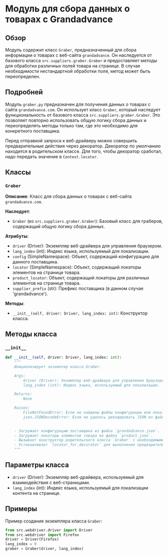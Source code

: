 # Модуль для сбора данных о товарах с Grandadvance

## Обзор

Модуль содержит класс `Graber`, предназначенный для сбора информации о товарах с веб-сайта `grandadvance`. Он наследуется от базового класса `src.suppliers.graber.Graber` и предоставляет методы для обработки различных полей товара на странице. В случае необходимости нестандартной обработки поля, метод может быть переопределен.

## Подробней

Модуль `graber.py` предназначен для получения данных о товарах с сайта `grandadvance.com`. Он использует класс `Graber`, который наследует функциональность от базового класса `src.suppliers.graber.Graber`. Это позволяет повторно использовать общую логику сбора данных и переопределять методы только там, где это необходимо для конкретного поставщика.

Перед отправкой запроса к веб-драйверу можно совершить предварительные действия через декоратор. Декоратор по умолчанию находится в родительском классе. Для того, чтобы декоратор сработал, надо передать значение в `Context.locator`.

## Классы

### `Graber`

**Описание**: Класс для сбора данных о товарах с веб-сайта `grandadvance.com`.

**Наследует**:
- `Graber` (из `src.suppliers.graber.Graber`): Базовый класс для граберов, содержащий общую логику сбора данных.

**Атрибуты**:
- `driver` (Driver): Экземпляр веб-драйвера для управления браузером.
- `lang_index` (int): Индекс языка, используемый для локализации.
- `config` (SimpleNamespace): Объект, содержащий конфигурацию для данного поставщика.
- `locator` (SimpleNamespace): Объект, содержащий локаторы элементов на странице товара.
- `product_locator`: Объект, содержащий локаторы для различных элементов на странице товара.
- `supplier_prefix` (str): Префикс поставщика (в данном случае 'grandadvance').

**Методы**:
- `__init__(self, driver: Driver, lang_index: int)`: Конструктор класса.

## Методы класса

### `__init__`

```python
def __init__(self, driver: Driver, lang_index: int):
    """
    Инициализирует экземпляр класса Graber.

    Args:
        driver (Driver): Экземпляр веб-драйвера для управления браузером.
        lang_index (int): Индекс языка, используемый для локализации.

    Returns:
        None

    Raises:
        FileNotFoundError: Если не найдены файлы конфигурации или локаторов.
        json.JSONDecodeError: Если не удалось декодировать JSON из файлов конфигурации или локаторов.

    
    - Загружает конфигурацию поставщика из файла `grandadvance.json`.
    - Загружает локаторы элементов товара из файла `product.json`.
    - Вызывает конструктор родительского класса `Graber` с необходимыми параметрами.
    - Устанавливает `locator_for_decorator` для выполнения предварительных действий перед отправкой запроса к веб-драйверу.
    """
```

## Параметры класса

- `driver` (Driver): Экземпляр веб-драйвера, используемый для взаимодействия с веб-страницами.
- `lang_index` (int): Индекс языка, используемый для локализации контента на странице.

## Примеры

Пример создания экземпляра класса `Graber`:

```python
from src.webdriver.driver import Driver
from src.webdriver import Firefox
driver = Driver(Firefox)
lang_index = 0
graber = Graber(driver, lang_index)